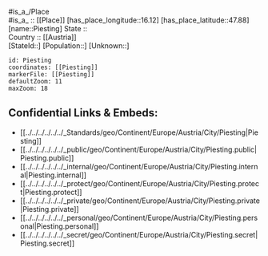 ﻿---
location: [47.88,16.12] 
mapzoom: [7,12] 
mapmarker: city 
type: City
tags:
- geo/City


SpocWebEntityId: 33366
isDeleted: false
confidential: public

---
#is_a_/Place  
#is_a_ :: [[Place]] 
[has_place_longitude::16.12] 
[has_place_latitude::47.88] 
[name::Piesting] 
State ::  
Country :: [[Austria]]  
[StateId::] 
[Population::] 
[Unknown::] 


```leaflet
id: Piesting
coordinates: [[Piesting]] 
markerFile: [[Piesting]] 
defaultZoom: 11 
maxZoom: 18
```


## Confidential Links & Embeds: 
- [[../../../../../../_Standards/geo/Continent/Europe/Austria/City/Piesting|Piesting]] 
- [[../../../../../../_public/geo/Continent/Europe/Austria/City/Piesting.public|Piesting.public]] 
- [[../../../../../../_internal/geo/Continent/Europe/Austria/City/Piesting.internal|Piesting.internal]] 
- [[../../../../../../_protect/geo/Continent/Europe/Austria/City/Piesting.protect|Piesting.protect]] 
- [[../../../../../../_private/geo/Continent/Europe/Austria/City/Piesting.private|Piesting.private]] 
- [[../../../../../../_personal/geo/Continent/Europe/Austria/City/Piesting.personal|Piesting.personal]] 
- [[../../../../../../_secret/geo/Continent/Europe/Austria/City/Piesting.secret|Piesting.secret]] 
